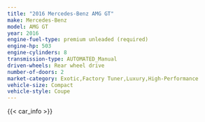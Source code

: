 ```yaml
---
title: "2016 Mercedes-Benz AMG GT"
make: Mercedes-Benz
model: AMG GT
year: 2016
engine-fuel-type: premium unleaded (required)
engine-hp: 503
engine-cylinders: 8
transmission-type: AUTOMATED_Manual
driven-wheels: Rear wheel drive
number-of-doors: 2
market-category: Exotic,Factory Tuner,Luxury,High-Performance
vehicle-size: Compact
vehicle-style: Coupe
---
```


{{< car_info >}}
